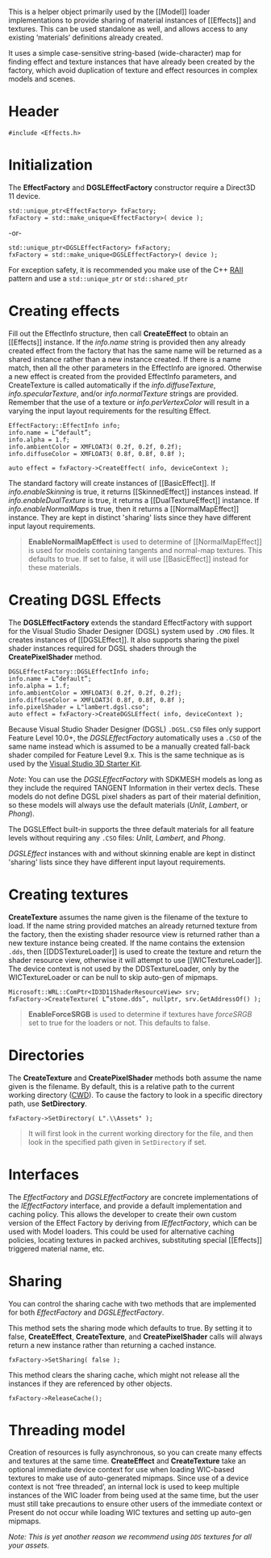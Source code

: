 ﻿This is a helper object primarily used by the [[Model]] loader implementations to provide sharing of material instances of [[Effects]] and textures. This can be used standalone as well, and allows access to any existing ‘materials’ definitions already created.

It uses a simple case-sensitive string-based (wide-character) map for finding effect and texture instances that have already been created by the factory, which avoid duplication of texture and effect resources in complex models and scenes.

# Header
    #include <Effects.h>

# Initialization
The **EffectFactory** and **DGSLEffectFactory** constructor require a Direct3D 11 device.

    std::unique_ptr<EffectFactory> fxFactory;
    fxFactory = std::make_unique<EffectFactory>( device );

-or-

    std::unique_ptr<DGSLEffectFactory> fxFactory;
    fxFactory = std::make_unique<DGSLEffectFactory>( device );

For exception safety, it is recommended you make use of the C++ [RAII](http://en.wikipedia.org/wiki/Resource_Acquisition_Is_Initialization) pattern and use a ``std::unique_ptr`` or ``std::shared_ptr``

# Creating effects
Fill out the EffectInfo structure, then call **CreateEffect** to obtain an [[Effects]] instance. If the _info.name_ string is provided then any already created effect from the factory that has the same name will be returned as a shared instance rather than a new instance created. If there is a name match, then all the other parameters in the EffectInfo are ignored.  Otherwise a new effect is created from the provided EffectInfo parameters, and CreateTexture is called automatically if the _info.diffuseTexture_, _info.specularTexture_, and/or _info.normalTexture_ strings are provided. Remember that the use of a texture or _info.perVertexColor_ will result in a varying the input layout requirements for the resulting Effect.

    EffectFactory::EffectInfo info;
    info.name = L”default”;
    info.alpha = 1.f;
    info.ambientColor = XMFLOAT3( 0.2f, 0.2f, 0.2f);
    info.diffuseColor = XMFLOAT3( 0.8f, 0.8f, 0.8f );

    auto effect = fxFactory->CreateEffect( info, deviceContext );

The standard factory will create instances of [[BasicEffect]]. If _info.enableSkinning_ is true, it returns [[SkinnedEffect]] instances instead. If _info.enableDualTexture_ is true, it returns a [[DualTextureEffect]] instance. If _info.enableNormalMaps_ is true, then it returns a [[NormalMapEffect]] instance. They are kept in distinct 'sharing' lists since they have different input layout requirements.

> **EnableNormalMapEffect** is used to determine of [[NormalMapEffect]] is used for models containing tangents and normal-map textures. This defaults to true. If set to false, it will use [[BasicEffect]] instead for these materials.

# Creating DGSL Effects
The **DGSLEffectFactory** extends the standard EffectFactory with support for the Visual Studio Shader Designer (DGSL) system used by ``.CMO`` files. It creates instances of [[DGSLEffect]]. It also supports sharing the pixel shader instances required for DGSL shaders through the **CreatePixelShader** method.

    DGSLEffectFactory::DGSLEffectInfo info;
    info.name = L”default”;
    info.alpha = 1.f;
    info.ambientColor = XMFLOAT3( 0.2f, 0.2f, 0.2f);
    info.diffuseColor = XMFLOAT3( 0.8f, 0.8f, 0.8f );
    info.pixelShader = L"lambert.dgsl.cso";
    auto effect = fxFactory->CreateDGSLEffect( info, deviceContext );

Because Visual Studio Shader Designer (DGSL) ``.DGSL.CSO`` files only support Feature Level 10.0+, the _DGSLEffectFactory_ automatically uses a ``.CSO`` of the same name instead which is assumed to be a manually created fall-back shader compiled for Feature Level 9.x. This is the same technique as is used by the [Visual Studio 3D Starter Kit](http://code.msdn.microsoft.com/windowsapps/Visual-Studio-3D-Starter-455a15f1).

*Note*: You can use the _DGSLEffectFactory_ with SDKMESH models as long as they include the required TANGENT Information in their vertex decls. These models do not define DGSL pixel shaders as part of their material definition, so these models will always use the default materials (_Unlit_, _Lambert_, or _Phong_).

The DGSLEffect built-in supports the three default materials for all feature levels without requiring any ``.CSO`` files: _Unlit_, _Lambert_, and _Phong_.

_DGSLEffect_ instances with and without skinning enable are kept in distinct 'sharing' lists since they have different input layout requirements.

# Creating textures
**CreateTexture** assumes the name given is the filename of the texture to load. If the name string provided matches an already returned texture from the factory, then the existing shader resource view is returned rather than a new texture instance being created. If the name contains the extension ``.dds``, then [[DDSTextureLoader]] is used to create the texture and return the shader resource view, otherwise it will attempt to use [[WICTextureLoader]].  The device context is not used by the DDSTextureLoader, only by the WICTextureLoader or can be null to skip auto-gen of mipmaps.

    Microsoft::WRL::ComPtr<ID3D11ShaderResourceView> srv;
    fxFactory->CreateTexture( L”stone.dds”, nullptr, srv.GetAddressOf() );

> **EnableForceSRGB** is used to determine if textures have _forceSRGB_ set to true for the loaders or not. This defaults to false.

# Directories
The **CreateTexture** and **CreatePixelShader** methods both assume the name given is the filename. By default, this is a relative path to the current working directory ([CWD](https://msdn.microsoft.com/en-us/library/windows/desktop/aa363806.aspx)). To cause the factory to look in a specific directory path, use **SetDirectory**.

    fxFactory->SetDirectory( L".\\Assets" );

> It will first look in the current working directory for the file, and then look in the specified path given in ``SetDirectory`` if set.

# Interfaces
The _EffectFactory_ and _DGSLEffectFactory_ are concrete implementations of the _IEffectFactory_ interface, and provide a default implementation and caching policy. This allows the developer to create their own custom version of the Effect Factory by deriving from _IEffectFactory_, which can be used with Model loaders. This could be used for alternative caching policies, locating textures in packed archives, substituting special [[Effects]] triggered material name, etc.

# Sharing
You can control the sharing cache with two methods that are implemented for both _EffectFactory_ and _DGSLEffectFactory_.

This method sets the sharing mode which defaults to true. By setting it to false, **CreateEffect**, **CreateTexture**, and **CreatePixelShader** calls will always return a new instance rather than returning a cached instance.

    fxFactory->SetSharing( false );

This method clears the sharing cache, which might not release all the instances if they are referenced by other objects.

    fxFactory->ReleaseCache();

# Threading model
Creation of resources is fully asynchronous, so you can create many effects and textures at the same time. **CreateEffect** and **CreateTexture** take an optional immediate device context for use when loading WIC-based textures to make use of auto-generated mipmaps. Since use of a device context is not ‘free threaded’, an internal lock is used to keep multiple instances of the WIC loader from being used at the same time, but the user must still take precautions to ensure other users of the immediate context or Present do not occur while loading WIC textures and setting up auto-gen mipmaps.

_Note: This is yet another reason we recommend using ``DDS`` textures for all your assets._
